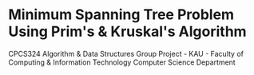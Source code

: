 # Minimum Spanning Tree Problem Using Prim's & Kruskal's Algorithm
CPCS324 Algorithm & Data Structures Group Project - KAU - Faculty of Computing & Information Technology Computer Science Department

